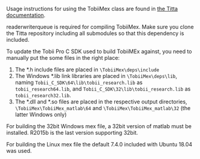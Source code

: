 Usage instructions for using the TobiiMex class are found in [the Titta documentation](../readme.md).

readerwriterqueue is required for compiling TobiiMex. Make sure you clone the Titta repository including all submodules so that this dependency is included.

To update the Tobii Pro C SDK used to build TobiiMEx against, you need to manually put the some files in the right place:
1. The \*.h include files are placed in `\TobiiMex\deps\include`
2. The Windows \*.lib link libraries are placed in `\TobiiMex\deps\lib`, naming `Tobii_C_SDK\64\lib\tobii_research.lib` as `tobii_research64.lib`, and `Tobii_C_SDK\32\lib\tobii_research.lib` as `tobii_research32.lib`.
3. The \*.dll and \*.so files are placed in the respective output directories, `\TobiiMex\TobiiMex_matlab\64` and `\TobiiMex\TobiiMex_matlab\32` (the latter Windows only)

For building the 32bit Windows mex file, a 32bit version of matlab must be installed. R2015b is the last version supporting 32bit.

For building the Linux mex file the default 7.4.0 included with Ubuntu 18.04 was used.
